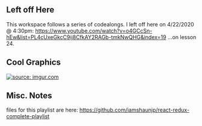 ## Left off Here

This workspace follows a series of codealongs.  I left off here on 4/22/2020 @ 4:30pm:
https://www.youtube.com/watch?v=o4GCcSn-hEw&list=PL4cUxeGkcC9ij8CfkAY2RAGb-tmkNwQHG&index=19
...on lesson 24.

## Cool Graphics

<a href="https://imgur.com/4PmObSw"><img src="https://i.imgur.com/4PmObSw.jpg" title="source: imgur.com" /></a>

## Misc. Notes

files for this playlist are here:
https://github.com/iamshaunjp/react-redux-complete-playlist
